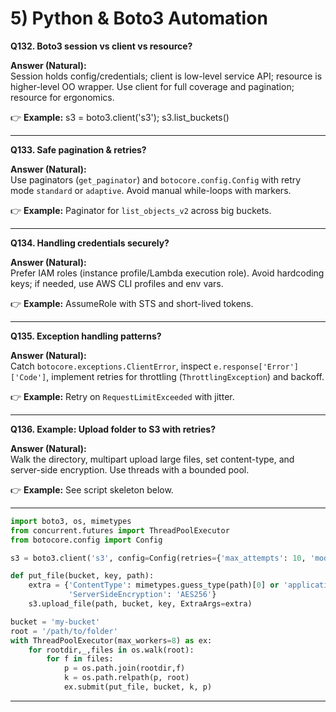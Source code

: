 # 5) Python & Boto3 Automation

**Q132. Boto3 session vs client vs resource?**

**Answer (Natural):**  
Session holds config/credentials; client is low-level service API; resource is higher-level OO wrapper. Use client for full coverage and pagination; resource for ergonomics.


👉 **Example:** s3 = boto3.client('s3'); s3.list_buckets()


---

**Q133. Safe pagination & retries?**

**Answer (Natural):**  
Use paginators (`get_paginator`) and `botocore.config.Config` with retry mode `standard` or `adaptive`. Avoid manual while-loops with markers.


👉 **Example:** Paginator for `list_objects_v2` across big buckets.


---

**Q134. Handling credentials securely?**

**Answer (Natural):**  
Prefer IAM roles (instance profile/Lambda execution role). Avoid hardcoding keys; if needed, use AWS CLI profiles and env vars.


👉 **Example:** AssumeRole with STS and short-lived tokens.


---

**Q135. Exception handling patterns?**

**Answer (Natural):**  
Catch `botocore.exceptions.ClientError`, inspect `e.response['Error']['Code']`, implement retries for throttling (`ThrottlingException`) and backoff.


👉 **Example:** Retry on `RequestLimitExceeded` with jitter.


---

**Q136. Example: Upload folder to S3 with retries?**

**Answer (Natural):**  
Walk the directory, multipart upload large files, set content-type, and server-side encryption. Use threads with a bounded pool.


👉 **Example:** See script skeleton below.


---

```python
import boto3, os, mimetypes
from concurrent.futures import ThreadPoolExecutor
from botocore.config import Config

s3 = boto3.client('s3', config=Config(retries={'max_attempts': 10, 'mode': 'adaptive'}))

def put_file(bucket, key, path):
    extra = {'ContentType': mimetypes.guess_type(path)[0] or 'application/octet-stream',
             'ServerSideEncryption': 'AES256'}
    s3.upload_file(path, bucket, key, ExtraArgs=extra)

bucket = 'my-bucket'
root = '/path/to/folder'
with ThreadPoolExecutor(max_workers=8) as ex:
    for rootdir,_,files in os.walk(root):
        for f in files:
            p = os.path.join(rootdir,f)
            k = os.path.relpath(p, root)
            ex.submit(put_file, bucket, k, p)
```

---
